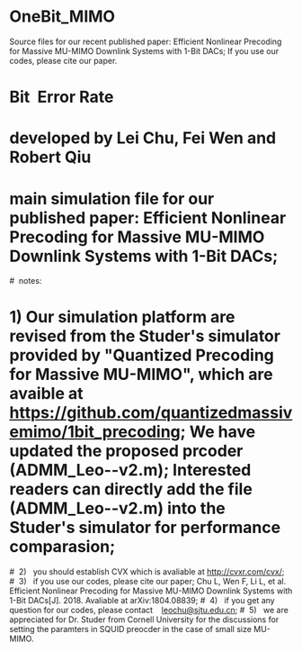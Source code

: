 # OneBit_MIMO
Source files for our recent published paper: Efficient Nonlinear Precoding for Massive MU-MIMO Downlink Systems with 1-Bit DACs;  If you use our codes, please cite our paper.


# Bit  Error Rate 
# developed by Lei Chu, Fei Wen and Robert Qiu
# main simulation file for our published paper: Efficient Nonlinear Precoding for Massive MU-MIMO Downlink Systems with 1-Bit DACs; 

#  notes:

#  1)  Our simulation platform are revised from the Studer's simulator provided by "Quantized Precoding for Massive MU-MIMO", which are avaible at https://github.com/quantizedmassivemimo/1bit_precoding; We have updated the proposed prcoder (ADMM_Leo--v2.m); Interested readers can directly add the file (ADMM_Leo--v2.m) into the Studer's simulator for performance comparasion; 

#  2)   you should establish CVX which is avaliable at http://cvxr.com/cvx/;
#  3)   if you use our codes, please cite our paper; Chu L, Wen F, Li L, et al. Efficient Nonlinear Precoding for Massive MU-MIMO Downlink Systems with 1-Bit DACs[J]. 2018. Avaliable at arXiv:1804.08839;
#  4)   if you get any question for our codes, please contact    leochu@sjtu.edu.cn;
#  5)   we are appreciated for Dr. Studer from Cornell University for the discussions for setting the paramters in SQUID preocder in the case of small size MU-MIMO. 
